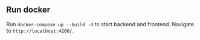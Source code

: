## Run docker

Run `docker-compose up --build -d` to start backend and frontend.
Navigate to `http://localhost:4200/`.